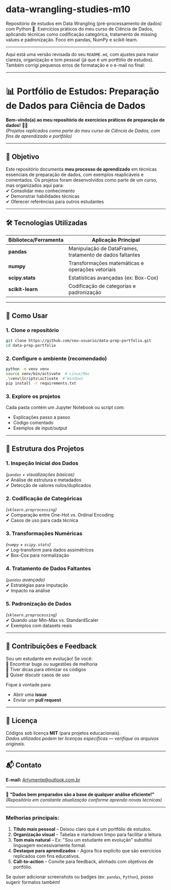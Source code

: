 # data-wrangling-studies-m10
Repositório de estudos em Data Wrangling (pré-processamento de dados) com Python 🐍. Exercícios práticos do meu curso de Ciência de Dados, aplicando técnicas como codificação categórica, tratamento de missing values e padronização. Foco em pandas, NumPy e scikit-learn.

---
Aqui está uma versão revisada do seu `README.md`, com ajustes para maior clareza, organização e tom pessoal (já que é um portfólio de estudos). Também corrigi pequenos erros de formatação e o e-mail no final:

---

# 📊 Portfólio de Estudos: Preparação de Dados para Ciência de Dados

**Bem-vindo(a) ao meu repositório de exercícios práticos de preparação de dados!** 👨‍💻  
*(Projetos replicados como parte do meu curso de Ciência de Dados, com fins de aprendizado e portfólio)*

---

## 🎯 Objetivo
Este repositório documenta **meu processo de aprendizado** em técnicas essenciais de preparação de dados, com exemplos reaplicáveis e comentados. Os projetos foram desenvolvidos como parte de um curso, mas organizados aqui para:  
✔ Consolidar meu conhecimento  
✔ Demonstrar habilidades técnicas  
✔ Oferecer referências para outros estudantes  

---

## 🛠️ Tecnologias Utilizadas
| Biblioteca/Ferramenta | Aplicação Principal |
|-----------------------|---------------------|
| **pandas** | Manipulação de DataFrames, tratamento de dados faltantes |
| **numpy** | Transformações matemáticas e operações vetoriais |
| **scipy.stats** | Estatísticas avançadas (ex: Box-Cox) |
| **scikit-learn** | Codificação de categorias e padronização |

---

## 🚀 Como Usar
### 1. Clone o repositório
```bash
git clone https://github.com/seu-usuario/data-prep-portfolio.git
cd data-prep-portfolio
```

### 2. Configure o ambiente (recomendado)
```bash
python -m venv venv
source venv/bin/activate  # Linux/Mac
.\venv\Scripts\activate  # Windows
pip install -r requirements.txt
```

### 3. Explore os projetos
Cada pasta contém um Jupyter Notebook ou script com:  
- Explicações passo a passo  
- Código comentado  
- Exemplos de input/output  

---

## 📂 Estrutura dos Projetos
### 1. **Inspeção Inicial dos Dados**  
*(`pandas` + visualizações básicas)*  
✔ Análise de estrutura e metadados  
✔ Detecção de valores nulos/duplicados  

### 2. **Codificação de Categóricas**  
*(`sklearn.preprocessing`)*  
✔ Comparação entre One-Hot vs. Ordinal Encoding  
✔ Casos de uso para cada técnica  

### 3. **Transformações Numéricas**  
*(`numpy` + `scipy.stats`)*  
✔ Log-transform para dados assimétricos  
✔ Box-Cox para normalização  

### 4. **Tratamento de Dados Faltantes**  
*(`pandas` avançado)*  
✔ Estratégias para imputação  
✔ Impacto na análise  

### 5. **Padronização de Dados**  
*(`sklearn.preprocessing`)*  
✔ Quando usar Min-Max vs. StandardScaler  
✔ Exemplos com datasets reais  

---

## 🤝 Contribuições e Feedback
Sou um estudante em evolução! Se você:  
🔹 Encontrar bugs ou sugestões de melhoria  
🔹 Tiver dicas para otimizar os códigos  
🔹 Quiser discutir casos de uso  

Fique à vontade para:  
- Abrir uma **issue**  
- Enviar um **pull request**  

---

## 📜 Licença
Códigos sob licença **MIT** (para projetos educacionais).  
*Dados utilizados podem ter licenças específicas — verifique os arquivos originais.*

---

## 📬 Contato
**E-mail:** Artymente@outlook.com.br  

---

🚀 **"Dados bem preparados são a base de qualquer análise eficiente!"**  
*(Repositório em constante atualização conforme aprendo novas técnicas)*  

---

### Melhorias principais:
1. **Título mais pessoal** – Deixou claro que é um portfólio de estudos.  
2. **Organização visual** – Tabelas e markdown limpo para facilitar a leitura.  
3. **Tom mais natural** – Ex: "Sou um estudante em evolução" substitui linguagem excessivamente formal.  
4. **Destaque para aprendizados** – Agora fica explícito que são exercícios replicados com fins educativos.  
5. **Call-to-action** – Convite para feedback, alinhado com objetivos de portfólio.  

Se quiser adicionar screenshots ou badges (ex: `pandas`, `Python`), posso sugerir formatos também!
